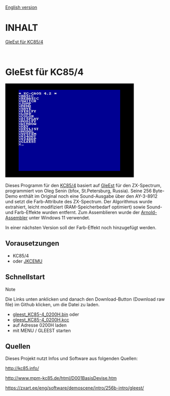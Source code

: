 [English version](https://github-com.translate.goog/haykonus/KC85-Demos?_x_tr_sl=de&_x_tr_tl=en&_x_tr_hl=de&_x_tr_pto=wapp)
# INHALT

[GleEst für KC85/4](https://github.com/haykonus/KC85-Demos/blob/main/README.md#gleest-f%C3%BCr-kc854)

<br>

# GleEst für KC85/4

![Demo](/GleEst_KC85-4/Bilder/gleest_KC85-4.gif)

Dieses Programm für den [KC85/4](http://www.mpm-kc85.de/html/D001BasisDevise.htm) basiert auf [GleEst](https://zxart.ee/eng/software/demoscene/intro/256b-intro/gleest/) für den ZX-Spectrum, programmiert von Oleg Senin (bfox, St.Petersburg, Russia). Seine 256 Byte-Demo enthält im Original noch eine Sound-Ausgabe über den AY-3-8912 und setzt die Farb-Attribute des ZX-Spectrum. Der Algorithmus wurde extrahiert, leicht modifiziert (RAM-Speicherbedarf optimiert) sowie Sound- und Farb-Effekte wurden entfernt. Zum Assemblieren wurde der [Arnold-Assembler](http://john.ccac.rwth-aachen.de:8000/as/) unter Windows 11 verwendet.

In einer nächsten Version soll der Farb-Effekt noch hinzugefügt werden. 


## Vorausetzungen

- KC85/4
- oder [JKCEMU](http://www.jens-mueller.org/jkcemu/index.html)

## Schnellstart
> [!NOTE]
> Die Links unten anklicken und danach den Download-Button (Download raw file) im Github klicken, um die Datei zu laden.

- [gleest_KC85-4_0200H.bin](https://github.com/haykonus/KC85-Demos/blob/main/GleEst_KC85-4/gleest_KC85-4_0200H.bin) oder
- [gleest_KC85-4_0200H.kcc](https://github.com/haykonus/KC85-Demos/blob/main/GleEst_KC85-4/gleest_KC85-4_0200H.kcc)
- auf Adresse 0200H laden
- mit MENU / GLEEST starten

## Quellen

Dieses Projekt nutzt Infos und Software aus folgenden Quellen:

http://kc85.info/

http://www.mpm-kc85.de/html/D001BasisDevise.htm

https://zxart.ee/eng/software/demoscene/intro/256b-intro/gleest/
